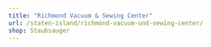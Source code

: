 ```yaml
---
title: "Richmond Vacuum & Sewing Center"
url: /staten-island/richmond-vacuum-und-sewing-center/
shop: Staubsauger
---
```

